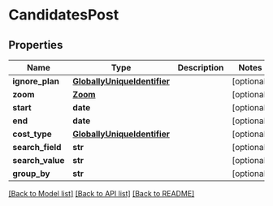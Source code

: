 # CandidatesPost

## Properties
Name | Type | Description | Notes
------------ | ------------- | ------------- | -------------
**ignore_plan** | [**GloballyUniqueIdentifier**](GloballyUniqueIdentifier.md) |  | [optional] 
**zoom** | [**Zoom**](Zoom.md) |  | [optional] 
**start** | **date** |  | [optional] 
**end** | **date** |  | [optional] 
**cost_type** | [**GloballyUniqueIdentifier**](GloballyUniqueIdentifier.md) |  | [optional] 
**search_field** | **str** |  | [optional] 
**search_value** | **str** |  | [optional] 
**group_by** | **str** |  | [optional] 

[[Back to Model list]](../README.md#documentation-for-models) [[Back to API list]](../README.md#documentation-for-api-endpoints) [[Back to README]](../README.md)

